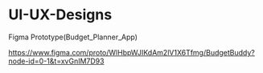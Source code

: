 # UI-UX-Designs
Figma Prototype(Budget_Planner_App)

https://www.figma.com/proto/WlHbpWJIKdAm2lV1X6Tfmg/BudgetBuddy?node-id=0-1&t=xvGnIM7D93
